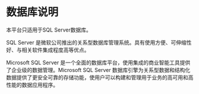 # 数据库说明



本平台只适用于SQL Server数据库。

SQL Server 是微软公司推出的关系型数据库管理系统。具有使用方便、可伸缩性好、与相关软件集成程度高等优点。

Microsoft SQL Server 是一个全面的数据库平台，使用集成的商业智能工具提供了企业级的数据管理。Microsoft SQL Server 数据库引擎为关系型数据和结构化数据提供了更安全可靠的存储功能，使用户可以构建和管理用于业务的高可用和高性能的数据应用程序。


